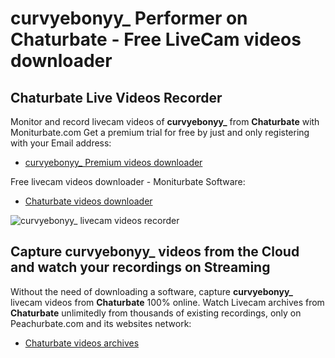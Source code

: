 # curvyebonyy_ Performer on Chaturbate - Free LiveCam videos downloader

## Chaturbate Live Videos Recorder

Monitor and record livecam videos of **curvyebonyy_** from **Chaturbate** with Moniturbate.com
Get a premium trial for free by just and only registering with your Email address:
* [curvyebonyy_ Premium videos downloader](https://moniturbate.com/request-demo-licence-key.html)

Free livecam videos downloader - Moniturbate Software:
* [Chaturbate videos downloader](https://moniturbate.com/moniturbate-download-software.html)

![curvyebonyy_ livecam videos recorder](https://peachurnet.com/templates/moniturbate-software.png)


## Capture curvyebonyy_ videos from the Cloud and watch your recordings on Streaming

Without the need of downloading a software, capture **curvyebonyy_** livecam videos from **Chaturbate** 100% online.
Watch Livecam archives from **Chaturbate** unlimitedly from thousands of existing recordings, only on Peachurbate.com and its websites network:
* [Chaturbate videos archives](https://peachurnet.com/)